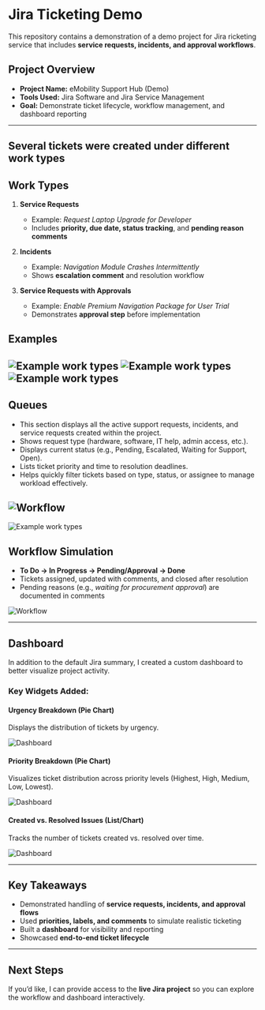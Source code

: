 # Jira Ticketing Demo

This repository contains a demonstration of a demo project for Jira ricketing service that includes **service requests, incidents, and approval workflows**. 


## Project Overview
- **Project Name:** eMobility Support Hub (Demo)
- **Tools Used:** Jira Software and Jira Service Management
- **Goal:** Demonstrate ticket lifecycle, workflow management, and dashboard reporting

---

## Several tickets were created under different **work types**

## Work Types
1. **Service Requests**
   - Example: *Request Laptop Upgrade for Developer*  
   - Includes **priority, due date, status tracking**, and **pending reason comments**

2. **Incidents**
   - Example: *Navigation Module Crashes Intermittently*  
   - Shows **escalation comment** and resolution workflow

3. **Service Requests with Approvals**
   - Example: *Enable Premium Navigation Package for User Trial*  
   - Demonstrates **approval step** before implementation
  
## Examples

![Example work types](SR1.png)
![Example work types](SR2.png)
![Example work types](SR4.png)
---

## Queues

- This section displays all the active support requests, incidents, and service requests created within the project.
- Shows request type (hardware, software, IT help, admin access, etc.).
- Displays current status (e.g., Pending, Escalated, Waiting for Support, Open).
- Lists ticket priority and time to resolution deadlines.
- Helps quickly filter tickets based on type, status, or assignee to manage workload effectively.

![Workflow](Qeues.png)
---

![Example work types]()

## Workflow Simulation
- **To Do → In Progress → Pending/Approval → Done**
- Tickets assigned, updated with comments, and closed after resolution
- Pending reasons (e.g., *waiting for procurement approval*) are documented in comments

![Workflow](Views.png)

---

## Dashboard

In addition to the default Jira summary, I created a custom dashboard to better visualize project activity.

### Key Widgets Added:

#### Urgency Breakdown (Pie Chart)

Displays the distribution of tickets by urgency.

![Dashboard](u.png)

#### Priority Breakdown (Pie Chart)

Visualizes ticket distribution across priority levels (Highest, High, Medium, Low, Lowest).

![Dashboard](p.png)

#### Created vs. Resolved Issues (List/Chart)

Tracks the number of tickets created vs. resolved over time.

![Dashboard](c.png)

---

## Key Takeaways
- Demonstrated handling of **service requests, incidents, and approval flows**
- Used **priorities, labels, and comments** to simulate realistic ticketing
- Built a **dashboard** for visibility and reporting
- Showcased **end-to-end ticket lifecycle**

---

## Next Steps
If you’d like, I can provide access to the **live Jira project** so you can explore the workflow and dashboard interactively.

